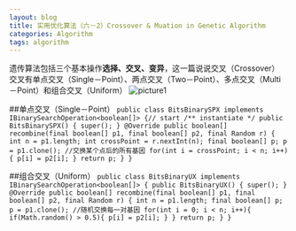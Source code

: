 ```yaml
---
layout: blog
title: 实用优化算法（六－2）Crossover & Muation in Genetic Algorithm
categories: Algorithm
tags: algorithm
---
```

遗传算法包括三个基本操作**选择、交叉、变异**，这一篇说说交叉（Crossover）
交叉有单点交叉（Single－Point）、两点交叉（Two－Point）、多点交叉（Multi－Point）和组合交叉（Uniform）
![picture1]({{site.blogimgurl}}/2014-11-20-01.png "example_pic")

##单点交叉（Single－Point）
`public class BitsBinarySPX implements IBinarySearchOperation<boolean[]> {// start
  /** instantiate */
  public BitsBinarySPX() {
    super();
  }
  @Override
  public boolean[] recombine(final boolean[] p1, final boolean[] p2, final Random r) {
	  int n = p1.length;
	  int crossPoint = r.nextInt(n);
	  final boolean[] p;
	  p = p1.clone();
    //交换某个点后的所有基因
	  for(int i = crossPoint; i < n; i++){
		  p[i] = p2[i];
	  }
	  return p;
  }
}`

##组合交叉（Uniform）
`public class BitsBinaryUX implements IBinarySearchOperation<boolean[]> {
  public BitsBinaryUX() {
    super();
  }
  @Override
  public boolean[] recombine(final boolean[] p1, final boolean[] p2, final Random r) {
	  int n = p1.length;
	  final boolean[] p;
	  p = p1.clone();
    //随机交换每一对基因
	  for(int i = 0; i < n; i++){
		  if(Math.random() > 0.5){
			  p[i] = p2[i];
		  }
	  }
	  return p;
  }
}`